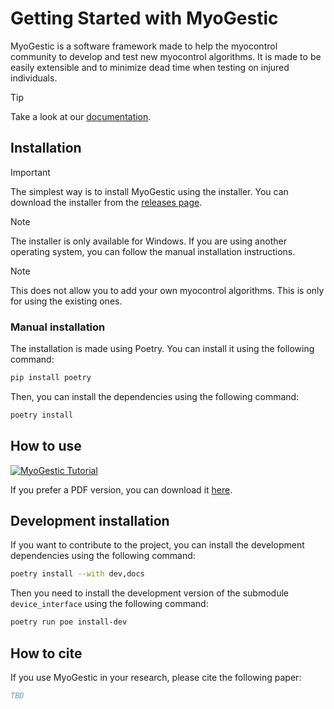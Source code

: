# Getting Started with MyoGestic

MyoGestic is a software framework made to help the myocontrol community to develop and test new myocontrol algorithms.
It is made to be easily extensible and to minimize dead time when testing on injured individuals.

> [!TIP]
> Take a look at our [documentation](https://nsquaredlab.github.io/MyoGestic/).

## Installation
> [!IMPORTANT]
> The simplest way is to install MyoGestic using the installer. You can download the installer from the [releases page](https://github.com/NsquaredLab/MyoGestic/releases).

> [!NOTE]
> The installer is only available for Windows. If you are using another operating system, you can follow the manual installation instructions.

> [!NOTE]  
> This does not allow you to add your own myocontrol algorithms. This is only for using the existing ones.

### Manual installation
The installation is made using Poetry. You can install it using the following command:
```bash
pip install poetry
```

Then, you can install the dependencies using the following command:
```bash
poetry install
```

## How to use
[![MyoGestic Tutorial](https://img.youtube.com/vi/Re3VfgKhjCM/maxresdefault.jpg)](https://youtu.be/Re3VfgKhjCM)

If you prefer a PDF version, you can download it [here](
https://github.com/NsquaredLab/MyoGestic/tree/main/docs/_static/MyoGestic_Tutorial.pdf).

## Development installation
If you want to contribute to the project, you can install the development dependencies using the following command:
```bash
poetry install --with dev,docs
```

Then you need to install the development version of the submodule `device_interface` using the following command:
```bash
poetry run poe install-dev
```

## How to cite
If you use MyoGestic in your research, please cite the following paper:
```bibtex
TBD
```
